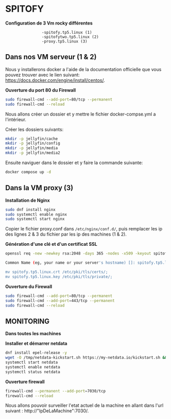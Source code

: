 # SPITOFY

**Configuration de 3 Vm rocky différentes**
                
                    -spitofy.tp5.linux (1)
                    -spitofytwo.tp5.linux (2)
                    -proxy.tp5.linux (3)


## Dans nos VM serveur (1 & 2)

Nous y installerons docker a l'aide de la documentation officielle que vous pouvez trouver avec le lien suivant: https://docs.docker.com/engine/install/centos/.

**Ouverture du port 80 du Firewall**

```bash
sudo firewall-cmd --add-port=80/tcp --permanent
sudo firewall-cmd --reload
```

Nous allons créer un dossier et y mettre le fichier docker-compse.yml a l'intérieur. 

Créer les dossiers suivants:

```bash
mkdir -p jellyfin/cache
mkdir -p jellyfin/config
mkdir -p jellyfin/media
mkdir -p jellyfin/media2
```



Ensuite naviguer dans le dossier et y faire la commande suivante:

```bash
docker compose up -d
```


## Dans la VM proxy (3)

**Installation de Nginx**

```bash
sudo dnf install nginx
sudo systemctl enable nginx
sudo systemctl start nginx
```

Copier le fichier proxy.conf dans ``/etc/nginx/conf.d/``, puis remplacer les ip des lignes 2 & 3 du fichier par les ip des machines (1 & 2).

**Génération d'une clé et d'un certificat SSL**

```bash
openssl req -new -newkey rsa:2048 -days 365 -nodes -x509 -keyout spitofy.tp5.linux.key -out spitofy.tp5.linux.crt

Common Name (eg, your name or your server's hostname) []: spitofy.tp5.linux

mv spitofy.tp5.linux.crt /etc/pki/tls/certs/;
mv spitofy.tp5.linux.key /etc/pki/tls/private/; 
```

**Ouverture du Firewall**

```bash
sudo firewall-cmd --add-port=80/tcp --permanent
sudo firewall-cmd --add-port=443/tcp --permanent
sudo firewall-cmd --reload
```

## MONITORING

**Dans toutes les machines**

**Installer et démarrer netdata**

```bash
dnf install epel-release -y
wget -O /tmp/netdata-kickstart.sh https://my-netdata.io/kickstart.sh && sh /tmp/netdata-kickstart.sh
systemctl start netdata
systemctl enable netdata
systemctl status netdata
```

**Ouverture firewall**

```bash
firewall-cmd --permanent --add-port=7030/tcp
firewall-cmd --reload
```

Nous allons pouvoir surveiller l'etat actuel de la machine en allant dans l'url suivant : http://"IpDeLaMachine":7030/.



